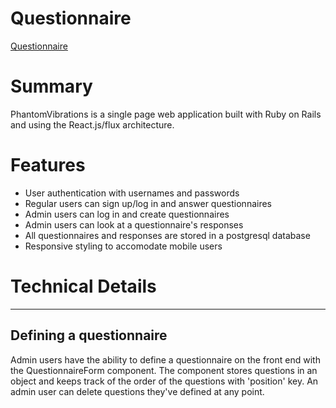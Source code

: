 # Questionnaire

[Questionnaire](http:/phantomvibrations.herokuapp.com)

# Summary

PhantomVibrations is a single page web application built with Ruby on Rails and using the React.js/flux architecture.

# Features

  - User authentication with usernames and passwords
  - Regular users can sign up/log in and answer questionnaires
  - Admin users can log in and create questionnaires
  - Admin users can look at a questionnaire's responses
  - All questionnaires and responses are stored in a postgresql database
  - Responsive styling to accomodate mobile users

# Technical Details
---
## Defining a questionnaire

Admin users have the ability to define a questionnaire on the front end with the QuestionnaireForm component. The component stores questions in an object and keeps track of the order of the questions with 'position' key. An admin user can delete questions they've defined at any point. 

